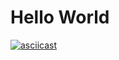 # Hello World

[![asciicast](https://asciinema.org/a/Y1El2umMsETcwcdnvX7DnkkUa.svg)](https://asciinema.org/a/Y1El2umMsETcwcdnvX7DnkkUa)
